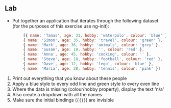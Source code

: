 ## Lab

- Put together an application that iterates through the following dataset (for the purposes of this exercise use ng-init):

```javascript
		[{ name: 'Tamas', age: 31, hobby: 'waterpolo', colour: 'blue' },
		{ name: 'Simon', age: 35, hobby: 'travel', colour: 'green' },
		{ name: 'Mark', age: 36, hobby: 'animals', colour: 'grey' },
		{ name: 'Susan', age: 19, hobby: '', colour: 'red' },
		{ name: 'Anna', age: 45, hobby: 'cooking', colour: '' },
		{ name: 'Steve', age: 18, hobby: 'football', colour: 'red' },
		{ name: 'Dave', age: 12, hobby: 'lego', colour: 'blue' },
		{ name: 'Maria', age: 28, hobby: 'tennis', colour: 'pink' }]
```

1. Print out everything that you know about these people
2. Apply a blue style to every odd line and green style to every even line
3. Where the data is missing (colour/hobby property), display the text 'n/a'
4. Also create a dropdown with all the names
5. Make sure the initial bindings (`{{}}`) are invisible